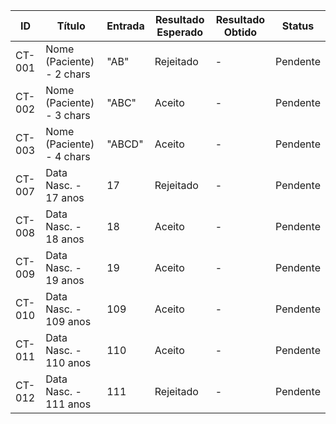 | ID     | Título                    | Entrada | Resultado Esperado | Resultado Obtido | Status   |
| ------ | ------------------------- | ------- | ------------------ | ---------------- | -------- |
| CT-001 | Nome (Paciente) - 2 chars | "AB"    | Rejeitado          | -                | Pendente |
| CT-002 | Nome (Paciente) - 3 chars | "ABC"   | Aceito             | -                | Pendente |
| CT-003 | Nome (Paciente) - 4 chars | "ABCD"  | Aceito             | -                | Pendente |
| CT-007 | Data Nasc. - 17 anos      | 17      | Rejeitado          | -                | Pendente |
| CT-008 | Data Nasc. - 18 anos      | 18      | Aceito             | -                | Pendente |
| CT-009 | Data Nasc. - 19 anos      | 19      | Aceito             | -                | Pendente |
| CT-010 | Data Nasc. - 109 anos     | 109     | Aceito             | -                | Pendente |
| CT-011 | Data Nasc. - 110 anos     | 110     | Aceito             | -                | Pendente |
| CT-012 | Data Nasc. - 111 anos     | 111     | Rejeitado          | -                | Pendente |
